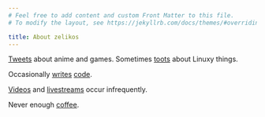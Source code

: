 ```yaml
---
# Feel free to add content and custom Front Matter to this file.
# To modify the layout, see https://jekyllrb.com/docs/themes/#overriding-theme-defaults

title: About zelikos
---
```



[Tweets](https://twitter.com/Akzel94) about anime and games. Sometimes <a rel="me" href="https://mastodon.online/@Akzel">toots</a> about Linuxy things.

Occasionally [writes](https://gitlab.com/zelikos) [code](https://github.com/zelikos).

[Videos](https://youtube.com/pmk94) and [livestreams](https://twitch.tv/akzel94) occur infrequently.

Never enough [coffee](https://ko-fi.com/akzel94).
